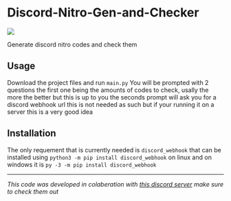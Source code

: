 # Discord-Nitro-Gen-and-Checker
![](https://cdn.discordapp.com/attachments/754989881901711411/806987377343070208/unknown.png)

Generate discord nitro codes and check them

## Usage
Download the project files and run `main.py` 
You will be prompted with 2 questions the first one being the amounts of codes to check, usally the more the better but this is up to you the seconds prompt will ask you for a discord webhook url this is not needed as such but if your running it on a server this is a very good idea

## Installation
The only requement that is currently needed is `discord_webhook` that can be installed using `python3 -m pip install discord_webhook` on linux and on windows it is `py -3 -m pip install discord_webhook`

---

*This code was developed in colaberation with [this discord server](https://discord.gg/AtpBtMUpHK) make sure to check them out*
